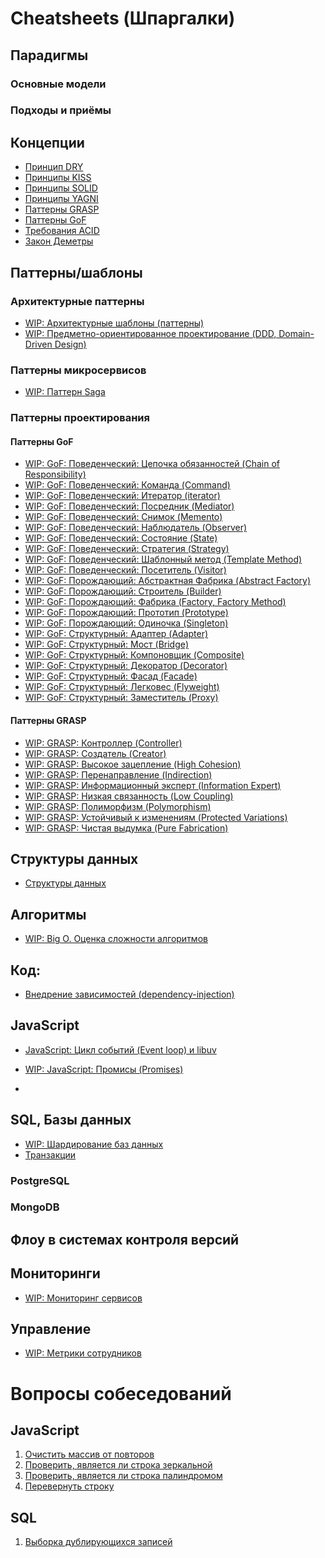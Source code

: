 # Cheatsheets (Шпаргалки)
<!--
https://backendinterview.ru/index.html
-->

## Парадигмы
<!--
https://ru.wikipedia.org/wiki/%D0%9F%D0%B0%D1%80%D0%B0%D0%B4%D0%B8%D0%B3%D0%BC%D0%B0_%D0%BF%D1%80%D0%BE%D0%B3%D1%80%D0%B0%D0%BC%D0%BC%D0%B8%D1%80%D0%BE%D0%B2%D0%B0%D0%BD%D0%B8%D1%8F
-->
### Основные модели

[//]: # (- Императивное программирование)

[//]: # (- Декларативное программирование)

[//]: # (- Структурное программирование)

[//]: # (- Функциональное программирование)

[//]: # (- Логическое программирование)

[//]: # (- Объектно-ориентированное программирование &#40;ООП&#41;)

[//]: # (  - Компонентно-ориентированное программирование)

[//]: # (  - Прототипно-ориентированное программирование)

[//]: # (  - Агентно-ориентированное программирование)

### Подходы и приёмы

[//]: # (- Структурное программирование)

[//]: # (- Процедурное программирование)

[//]: # (- Аппликативное программирование)

[//]: # (- Обобщённое программирование)

[//]: # (- Доказательное программирование)

[//]: # (- Порождающее программирование)

[//]: # (- Аспектно-ориентированное программирование &#40;АОП&#41;)

[//]: # (- Агентно-ориентированное программирование)

[//]: # (- Контрактное программирование)

[//]: # (- Рекурсия)

[//]: # (- Автоматное программирование)

[//]: # (- Событийно-ориентированное программирование)

[//]: # (- Компонентно-ориентированное программирование)

[//]: # (- Грамотное программирование)

## Концепции
- [Принцип DRY](concepts/dry.md)
- [Принципы KISS](concepts/kiss.md)
- [Принципы SOLID](concepts/solid.md)
- [Принципы YAGNI](concepts/yagni.md)
- [Паттерны GRASP](concepts/grasp.md)
- [Паттерны GoF](concepts/gof.md)
- [Требования ACID](concepts/acid.md)
- [Закон Деметры](concepts/lod.md)
<!--
https://habr.com/ru/articles/811875/
https://habr.com/ru/articles/811305/
-->

[//]: # (- Иммутабельность <!-- https://backendinterview.ru/architecture/principles.html#%D0%98%D0%BC%D0%BC%D1%83%D1%82%D0%B0%D0%B1%D0%B5%D0%BB%D1%8C%D0%BD%D0%BE%D1%81%D1%82%D1%8C -->)
[//]: # (- наследование и композиция <!-- https://backendinterview.ru/architecture/principles.html#%D0%9F%D1%80%D0%B5%D0%B4%D0%BF%D0%BE%D1%87%D0%B8%D1%82%D0%B0%D0%B9%D1%82%D0%B5-%D0%BA%D0%BE%D0%BC%D0%BF%D0%BE%D0%B7%D0%B8%D1%86%D0%B8%D1%8E-%D0%BD%D0%B0%D1%81%D0%BB%D0%B5%D0%B4%D0%BE%D0%B2%D0%B0%D0%BD%D0%B8%D1%8E-%D0%BA%D0%BB%D0%B0%D1%81%D1%81%D0%B0 -->)
[//]: # (- Признаки плохого проекта <!-- https://backendinterview.ru/architecture/principles.html#%D0%9F%D1%80%D0%B8%D0%B7%D0%BD%D0%B0%D0%BA%D0%B8-%D0%BF%D0%BB%D0%BE%D1%85%D0%BE%D0%B3%D0%BE-%D0%BF%D1%80%D0%BE%D0%B5%D0%BA%D1%82%D0%B0 -->)

[//]: # (- Ковариантность и контрвариантность)
<!-- https://ru.wikipedia.org/wiki/%D0%9A%D0%BE%D0%B2%D0%B0%D1%80%D0%B8%D0%B0%D0%BD%D1%82%D0%BD%D0%BE%D1%81%D1%82%D1%8C_%D0%B8_%D0%BA%D0%BE%D0%BD%D1%82%D1%80%D0%B0%D0%B2%D0%B0%D1%80%D0%B8%D0%B0%D0%BD%D1%82%D0%BD%D0%BE%D1%81%D1%82%D1%8C_(%D0%BF%D1%80%D0%BE%D0%B3%D1%80%D0%B0%D0%BC%D0%BC%D0%B8%D1%80%D0%BE%D0%B2%D0%B0%D0%BD%D0%B8%D0%B5) -->

[//]: # (https://ru.wikipedia.org/wiki/%D0%A7%D0%B5%D0%BC_%D1%85%D1%83%D0%B6%D0%B5,_%D1%82%D0%B5%D0%BC_%D0%BB%D1%83%D1%87%D1%88%D0%B5)

## Паттерны/шаблоны
### Архитектурные паттерны
<!--
https://citforum.ru/SE/project/pattern/
https://habr.com/ru/companies/alconost/articles/522662/
https://habr.com/ru/articles/871500/
https://systems.education/wis_ddd_architectural_patterns
https://tproger.ru/translations/top-5-arhitekturnyh-patternov-dlja-raspredeljonnyh-sistem
https://blog.skillfactory.ru/glossary/pattern/
https://vk.com/@testers-ot-mvc-do-eda
https://proglib.io/p/7-arhitekturnyh-patternov-kotorye-dolzhen-znat-kazhdyy-programmist-2023-05-22
https://tproger.ru/translations/top-5-arhitekturnyh-patternov-dlja-raspredeljonnyh-sistem
https://tproger.ru/articles/topovye-patterny-dlya-razrabotki-arhitektury-po
https://tproger.ru/articles/monolit-ili-mikroservisy--kak-vybrat-arhitekturu-dlya-novogo-proekta
https://habr.com/ru/companies/serverspace/articles/692916/
https://academy.mediasoft.team/article/patterny-proektirovaniya-dlya-chego-nuzhny-kakimi-byvayut-i-chem-otlichayutsya-ot-arkhitekturnykh/
https://systems.education/software_styles_and_patterns_with_cheatsheet
https://habr.com/ru/articles/856452/
https://bigdataschool.ru/blog/architecture-patterns-for-distributed-systems.html
https://proglib.io/p/9-osnovnyh-patternov-dlya-proektirovaniya-raspredelennyh-sistem-2024-07-30
https://medium.com/nuances-of-programming/5-%D0%B2%D0%B5%D0%B4%D1%83%D1%89%D0%B8%D1%85-%D1%88%D0%B0%D0%B1%D0%BB%D0%BE%D0%BD%D0%BE%D0%B2-%D0%BF%D1%80%D0%BE%D0%B5%D0%BA%D1%82%D0%B8%D1%80%D0%BE%D0%B2%D0%B0%D0%BD%D0%B8%D1%8F-%D1%80%D0%B0%D1%81%D0%BF%D1%80%D0%B5%D0%B4%D0%B5%D0%BB%D0%B5%D0%BD%D0%BD%D1%8B%D1%85-%D1%81%D0%B8%D1%81%D1%82%D0%B5%D0%BC-b67e9805fee8
https://habr.com/ru/companies/otus/articles/576766/
https://habr.com/ru/companies/otus/articles/754712/
-->

[//]: # (- Anemic Domain Model &#40;антипаттерн?&#41; <!-- https://emacsway.github.io/ru/anemic-domain-model/ -->)

[//]: # (- N-tier: многоуровневая архитектура &#40;N — кол-во слоёв&#41;)

[//]: # (- Layered: слоистая архитектура &#40;Onion architecture / Hexagonal Architecture&#41;)

[//]: # (- Паттерн многослойной архитектуры)

[//]: # (- Clean Architecture: чистая архитектура)

[//]: # (- Event-Driven Architecture: событийно-ориентированная архитектура.)

[//]: # (- DDD &#40;Data-driven development&#41;)

[//]: # (- DDD &#40;Domain-driven development&#41; )

[//]: # (- SOA &#40;Service-Oriented Architecture&#41; Сервис-ориентированная архитектура)

[//]: # (- Event Sourcing)

[//]: # (- Dataflow: поток данных)

[//]: # (- Inversion of Control,)

[//]: # (- Dependency Inversion,)

[//]: # (- Dependency Injection)

[//]: # (- Порты и адаптеры)

[//]: # (- Многоуровневая архитектура)

[//]: # (- Каналы и фильтры)

[//]: # (- Клиент — сервер)

[//]: # (- Модель — представление — контроллер)

[//]: # (- Управляемая событиями архитектура)

[//]: # (- Архитектура на основе микросервисов)

[//]: # (- MVC &#40;Model-View-Controller&#41;)

[//]: # (- MVVM &#40;Model-View-ViewModel&#41;)

[//]: # (- HMVC &#40;Hierarchical model–view–controller&#41;)

[//]: # (- MVP &#40;Model-View-Presenter&#41;)

[//]: # (- State-Model-View &#40;SMV&#41;)

[//]: # (- Двухфазная фиксация &#40;2PC&#41;)

[//]: # (- Saga)

[//]: # (- PageController)

[//]: # (- FrontController)

[//]: # (- ActiveRecord)

[//]: # (- Data Mapper)

[//]: # (- Делегирование &#40;Delegation&#41;)

[//]: # (- Lazy Load &#40;Ленивая Загрузка&#41;)

[//]: # (- Registry &#40;реестр&#41;)

[//]: # (- Паттерн автоматического выключения &#40;Circuit Breaker&#41;)

[//]: # (- Паттерн источника событий &#40;Event sourcing&#41;)

[//]: # (- Паттерн SideCar)

[//]: # (- Паттерн CQRS &#40;Command and Query Responsibility Segregation&#41;)

[//]: # (- Паттерн Rate Limiting)

[//]: # (- Strangler Fig)

[//]: # (- Паттерн Health Endpoint Monitoring)

[//]: # (- Реплицированные сервисы с распределением нагрузки &#40;RLBS&#41;)

[//]: # (- Load Balancer)

[//]: # (- Retry &#40;exponential backoff with jitter&#41;)

[//]: # (- Database per service)

[//]: # (- Шардинг)

[//]: # (- Упреждающая журнализация &#40;Write-Ahead Log&#41;)

[//]: # (- Split-Brain паттерн)

[//]: # (- Направленная отправка &#40;Hinted Handoff&#41;)

[//]: # (- Чтение с восстановлением &#40;Read Repair&#41;)

[//]: # (- Distributed Monolith &#40;антипаттерн&#41;)

[//]: # (- Микролиты &#40;антипаттерн&#41;)

[//]: # (- Многослойность &#40;антипаттерн&#41;)

[//]: # (- Монолит)

[//]: # (- Микросервисы &#40;MSA, Microservice architecture&#41;)

[//]: # (Распиливание монолита <!-- )

[//]: # (https://cloud.vk.com/blog/26-osnovnyh-patternov-mikroservisnoj-razrabotki/)

[//]: # (https://habr.com/ru/companies/reksoft/articles/864206/)

[//]: # (-->)

[//]: # (- Decomposition by Domain &#40;Разделение по доменам&#41;)

[//]: # (- Decomposition by Business Capability &#40;Разделение по бизнес-возможностям&#41;)

[//]: # (- Decomposition by Data &#40;Разделение по данным&#41;)

[//]: # (- Decomposition by UI &#40;Разделение по пользовательскому интерфейсу&#41;)

[//]: # (- Decomposition by Deployment &#40;Разделение по развертыванию&#41;)

[//]: # (- Decomposition by Communication Protocol &#40;Разделение по протоколу коммуникации&#41;)

[//]: # (- Domain-driven design)
- [WIP: Архитектурные шаблоны (паттерны)](patterns/architectural/architectural-patterns.md)
- [WIP: Предметно-ориентированное проектирование (DDD, Domain-Driven Design)](patterns/architectural/domain-driven-design.md)

### Паттерны микросервисов
<!--
https://habr.com/ru/companies/slurm/articles/679906/
https://habr.com/ru/companies/slurm/articles/681326/
https://proglib.io/p/18-osnovnyh-patternov-mikroservisnoy-arhitektury-2024-07-23
https://cloud.vk.com/blog/26-osnovnyh-patternov-mikroservisnoj-razrabotki/
https://systems.education/microservices-architecture-pattern
https://habr.com/ru/companies/reksoft/articles/864206/
https://habr.com/ru/companies/reksoft/articles/875270/
https://habr.com/ru/companies/piter/articles/275633/
https://dzen.ru/a/ZEoLx3ca-AKQ3cQ7
-->
- [WIP: Паттерн Saga](patterns/microservices/saga.md)

[//]: # (- Stateless Services &#40;Сервисы без состояния&#41;)

[//]: # (- Async Messaging &#40;Асинхронный обмен сообщениями&#41;)

[//]: # (- Database per Service &#40;База данных для каждого сервиса&#41;)

[//]: # (- Smart Endpoints, Dumb Pipes &#40;Умные конечные точки, глупые каналы&#41;)

[//]: # (- Consumer-Driven Contracts &#40;Контракты, определяемые потребителем&#41;)

[//]: # (- Shadow Deployment &#40;Теневое развертывание&#41;)

[//]: # (- Backends for Frontends &#40;BFF, Бэкенды для фронтендов&#41;)

[//]: # (- Sidecar &#40;Вспомогательный сервис&#41;)

[//]: # (- Retry &#40;Повторная попытка&#41;)

[//]: # (- Polyglot Persistence &#40;Многовариантное хранение&#41;)

[//]: # (- Data Sharding &#40;Шардинг данных&#41;)

[//]: # (- Command Query Responsibility Segregation &#40;CQRS, Разделение команд и запросов&#41;)

[//]: # (- Event Sourcing &#40;Источник событий&#41;)

[//]: # (- Saga Pattern &#40;Сага&#41;)

[//]: # (- Bulkhead &#40;Отсек, Переборка&#41;)

[//]: # (- Circuit Breaker &#40;Предохранитель&#41;)

[//]: # (- API Gateway &#40;API-шлюз&#41;)

[//]: # (- Service Registry &#40;Реестр сервисов&#41;)
[//]: # (???)

[//]: # (- Шаблон "API-композиция" &#40;API Composition&#41;)

[//]: # (- Шаблон "Поиск событий" &#40;Event Sourcing&#41;)

[//]: # (- Шаблон "Сборка пользовательского интерфейса на стороне клиента" &#40;Client-Side UI Composition&#41;)

[//]: # (- Шаблон "Сборка фрагментов страниц на стороне сервера" &#40;Server-Side Page Fragment Composition&#41;)

[//]: # (- Шаблон "Обнаружение сервисов на стороне клиента" &#40;Client-Side Service Discovery&#41;)

[//]: # (- Шаблон "Обнаружение сервисов на стороне сервера" &#40;Server-Side Service Discovery&#41;)

[//]: # (- Шаблон "Экземпляр сервиса на хост" &#40;Service Instance Per Host&#41;)

[//]: # (- Шаблон "Сине-зеленое развертывание" &#40;Blue-Green Deployment&#41;)

[//]: # (- Шаблон "Агрегация логов" &#40;Log Aggregation&#41;)

[//]: # (- Шаблон "Распределенная трассировка" &#40;Distributed Tracing&#41;)

[//]: # (- Шаблон "Проверки здоровья" &#40;Health Check&#41;)

[//]: # (- Шаблон "Посредник" &#40;"Посол", Ambassador&#41;)

[//]: # (- Шаблон "Тестирование контрактов, ориентированных на потребителя" &#40;Consumer-Driven Contract Testing&#41;)

[//]: # (- Шаблон "Внешняя конфигурация" &#40;External Configuration&#41;)

### Паттерны проектирования
<!--
https://habr.com/ru/articles/804339/
https://habr.com/ru/articles/716412/
https://backendinterview.ru/architecture/gof.html
https://citforum.ru/SE/project/pattern/
https://doka.guide/tools/architecture-and-design-patterns/
Gangs of Four (GoF) Design Patterns
-->

#### Паттерны GoF
- [WIP: GoF: Поведенческий: Цепочка обязанностей (Chain of Responsibility)](patterns/design/gof.behavioral.chain-of-responsibility.md)
- [WIP: GoF: Поведенческий: Команда (Command)](patterns/design/gof.behavioral.command.md)
- [WIP: GoF: Поведенческий: Итератор (iterator)](patterns/design/gof.behavioral.iterator.md)
- [WIP: GoF: Поведенческий: Посредник (Mediator)](patterns/design/gof.behavioral.mediator.md)
- [WIP: GoF: Поведенческий: Снимок (Memento)](patterns/design/gof.behavioral.memento.md)
- [WIP: GoF: Поведенческий: Наблюдатель (Observer)](patterns/design/gof.behavioral.observer.md)
- [WIP: GoF: Поведенческий: Состояние (State)](patterns/design/gof.behavioral.state.md)
- [WIP: GoF: Поведенческий: Стратегия (Strategy)](patterns/design/gof.behavioral.strategy.md)
- [WIP: GoF: Поведенческий: Шаблонный метод (Template Method)](patterns/design/gof.behavioral.template-method.md)
- [WIP: GoF: Поведенческий: Посетитель (Visitor)](patterns/design/gof.behavioral.visitor.md)
- [WIP: GoF: Порождающий: Абстрактная Фабрика (Abstract Factory)](patterns/design/gof.generative.abstract-factory.md)
- [WIP: GoF: Порождающий: Строитель (Builder)](patterns/design/gof.generative.builder.md)
- [WIP: GoF: Порождающий: Фабрика (Factory, Factory Method)](patterns/design/gof.generative.factory-method.md)
- [WIP: GoF: Порождающий: Прототип (Prototype)](patterns/design/gof.generative.prototype.md)
- [WIP: GoF: Порождающий: Одиночка (Singleton)](patterns/design/gof.generative.singleton.md)
- [WIP: GoF: Структурный: Адаптер (Adapter)](patterns/design/gof.structural.adapter.md)
- [WIP: GoF: Структурный: Мост (Bridge)](patterns/design/gof.structural.bridge.md)
- [WIP: GoF: Структурный: Компоновщик (Composite)](patterns/design/gof.structural.composite.md)
- [WIP: GoF: Структурный: Декоратор (Decorator)](patterns/design/gof.structural.decorator.md)
- [WIP: GoF: Структурный: Фасад (Facade)](patterns/design/gof.structural.facade.md)
- [WIP: GoF: Структурный: Легковес (Flyweight)](patterns/design/gof.structural.flyweight.md)
- [WIP: GoF: Структурный: Заместитель (Proxy)](patterns/design/gof.structural.proxy.md)

#### Паттерны GRASP
- [WIP: GRASP: Контроллер (Controller)](patterns/design/grasp.controller.md)
- [WIP: GRASP: Создатель (Creator)](patterns/design/grasp.creator.md)
- [WIP: GRASP: Высокое зацепление (High Cohesion)](patterns/design/grasp.high-cohesion.md)
- [WIP: GRASP: Перенаправление (Indirection)](patterns/design/grasp.indirection.md)
- [WIP: GRASP: Информационный эксперт (Information Expert)](patterns/design/grasp.information-expert.md)
- [WIP: GRASP: Низкая связанность (Low Coupling)](patterns/design/grasp.low-coupling.md)
- [WIP: GRASP: Полиморфизм (Polymorphism)](patterns/design/grasp.polymorphism.md)
- [WIP: GRASP: Устойчивый к изменениям (Protected Variations)](patterns/design/grasp.protected-variations.md)
- [WIP: GRASP: Чистая выдумка (Pure Fabrication)](patterns/design/grasp.pure-fabrication.md)

[//]: # (- Репозиторий &#40;Repository&#41;)
<!--
https://habr.com/ru/articles/248505/
https://gist.github.com/maestrow/594fd9aee859c809b043
https://habr.com/ru/articles/316836/
https://docs.nestjs.com/
-->

## Структуры данных

- [Структуры данных](data-structures/data-structures.md)

## Алгоритмы
- [WIP: Big O. Оценка сложности алгоритмов](algorithms/big-o.md)

[//]: # (- Алгоритмы сортировки)
<!-- https://blog.skillfactory.ru/sorting-algorithm/ -->

## Код:
- [Внедрение зависимостей (dependency-injection)](code/dependency-injection.md)

## JavaScript
- [JavaScript: Цикл событий (Event loop) и libuv](javascript/event-loop-and-libuv.md)
- [WIP: JavaScript: Промисы (Promises)](javascript/js-promises.md)

- [//]: # (- NestJs)
<!--
https://habr.com/ru/companies/timeweb/articles/663234
https://habr.com/ru/companies/timeweb/articles/666470/
-->

## SQL, Базы данных
- [WIP: Шардирование баз данных](sql-and-db/db-sharding.md)
- [Транзакции]([sql-and-db](transactions.md)) <!-- https://ru.wikipedia.org/wiki/ACID -->

[//]: # (- Типы баз данных)

### PostgreSQL

[//]: # (- Виды индексов)

[//]: # (- Транзакции <!-- https://postgrespro.ru/docs/postgrespro/10/tutorial-transactions  https://habr.com/ru/articles/843794/  https://postgrespro.ru/docs/postgrespro/9.6/transaction-iso  https://habr.com/ru/articles/860982/  https://postgrespro.ru/docs/postgresql/13/plpgsql-transactions  https://postgrespro.ru/docs/enterprise/9.6/atx -->)

[//]: # (- GROUP BY <!-- https://postgrespro.ru/docs/postgresql/9.6/queries-table-expressions -->)

[//]: # (- HAVING <!-- https://postgrespro.ru/docs/postgresql/9.6/queries-table-expressions -->)

[//]: # (- GROUPING SETS <!-- https://postgrespro.ru/docs/postgresql/9.6/queries-table-expressions -->)

[//]: # (- CUBE <!-- https://postgrespro.ru/docs/postgresql/9.6/queries-table-expressions -->)

[//]: # (- ROLLUP <!-- https://postgrespro.ru/docs/postgresql/9.6/queries-table-expressions -->)

[//]: # (- Оконные функции)

[//]: # (- Соединения с сопоставлениями строк &#40;JOIN&#41; <!-- https://blog.skillfactory.ru/glossary/join-sql/  https://ru.hexlet.io/courses/complex-sql-queries/lessons/join/theory_unit  https://ru.wikipedia.org/wiki/Join_&#40;SQL&#41;  https://habr.com/ru/articles/655919/  https://postgrespro.ru/docs/postgresql/9.6/queries-table-expressions  https://postgrespro.ru/docs/postgrespro/9.5/tutorial-join -->)

### MongoDB

[//]: # (- Транзакции)

## Флоу в системах контроля версий
<!--
https://habr.com/ru/companies/avito/articles/680522/
+ Git Flow
+ GitLab flow
и т.п.
-->

## Мониторинги
- [WIP: Мониторинг сервисов](services-monitoring.md)

## Управление
- [WIP: Метрики сотрудников](management/employee-metrics.md)

# Вопросы собеседований
<!--
https://habr.com/ru/articles/770522/
-->

## JavaScript
1. [Очистить массив от повторов](tasks/js.clean-doubles-from-array.md)
1. [Проверить, является ли строка зеркальной](tasks/js.is-mirrored-string.md)
1. [Проверить, является ли строка палиндромом](tasks/js.is-palindrome-string)
1. [Перевернуть строку](tasks/js.revert-string.md)

## SQL
1. [Выборка дублирующихся записей](tasks/sql.search-doubles.md)
